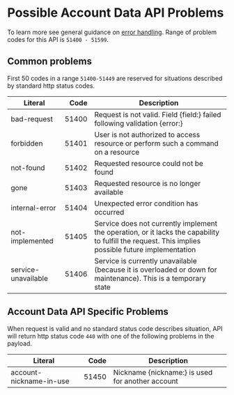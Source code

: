 Possible Account Data API Problems
=================

To learn more see general guidance on [error handling](common-getstarted.html#error-handling).
Range of problem codes for this API is `51400 - 51599`.

Common problems
---------------

First 50 codes in a range `51400-51449` are reserved for situations described by standard http status codes.

Literal |  Code | Description                                          
------------------------------------ | -----:| ---------------------------------------------------  
bad-request                      | 51400 | Request is not valid. Field {field:} failed following validation {error:}
forbidden                        | 51401 | User is not authorized to access resource or perform such a command on a resource
not-found                        | 51402 | Requested resource could not be found
gone                             | 51403 | Requested resource is no longer available
internal-error                   | 51404 | Unexpected error condition has occurred
not-implemented                  | 51405 | Service does not currently implement the operation, or it lacks the capability to fulfill the request. This implies possible future implementation
service-unavailable              | 51406 | Service is currently unavailable (because it is overloaded or down for maintenance). This is a temporary state



Account Data API Specific Problems
---------------

When request is valid and no standard status code describes situation, API will return http status code `440` with one of the following problems in the payload.

Literal                              |  Code | Description                                          
------------------------------------ | -----:| ---------------------------------------------------  
account-nickname-in-use              | 51450 | Nickname {nickname:} is used for another account
